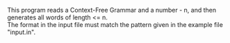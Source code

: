 This program reads a Context-Free Grammar and a number - n, and then generates all words of length <= n.\
The format in the input file must match the pattern given in the example file "input.in".